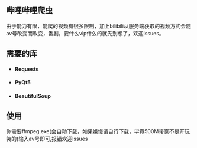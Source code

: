 ## 哔哩哔哩爬虫

由于能力有限，能爬的视频有很多限制，加上bilibili从服务端获取的视频方式会随av号改变而改变，番剧，要什么vip什么的就先别想了，欢迎lssues。

## 需要的库

- #### Requests

- #### PyQt5

- #### BeautifulSoup

## 使用
你需要ffmpeg.exe(会自动下载，如果嫌慢请自行下载，毕竟500M带宽不是开玩笑的)输入av号即可,报错欢迎lssues

